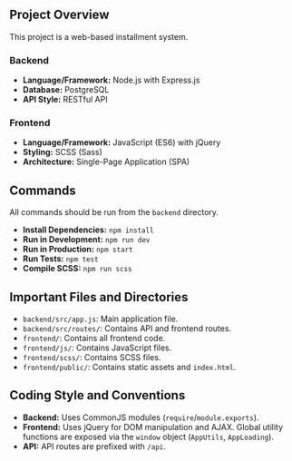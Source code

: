## Project Overview

This project is a web-based installment system.

### Backend

*   **Language/Framework:** Node.js with Express.js
*   **Database:** PostgreSQL
*   **API Style:** RESTful API

### Frontend

*   **Language/Framework:** JavaScript (ES6) with jQuery
*   **Styling:** SCSS (Sass)
*   **Architecture:** Single-Page Application (SPA)

## Commands

All commands should be run from the `backend` directory.

*   **Install Dependencies:** `npm install`
*   **Run in Development:** `npm run dev`
*   **Run in Production:** `npm start`
*   **Run Tests:** `npm test`
*   **Compile SCSS:** `npm run scss`

## Important Files and Directories

*   `backend/src/app.js`: Main application file.
*   `backend/src/routes/`: Contains API and frontend routes.
*   `frontend/`: Contains all frontend code.
*   `frontend/js/`: Contains JavaScript files.
*   `frontend/scss/`: Contains SCSS files.
*   `frontend/public/`: Contains static assets and `index.html`.

## Coding Style and Conventions

*   **Backend:** Uses CommonJS modules (`require`/`module.exports`).
*   **Frontend:** Uses jQuery for DOM manipulation and AJAX. Global utility functions are exposed via the `window` object (`AppUtils`, `AppLoading`).
*   **API:** API routes are prefixed with `/api`.
